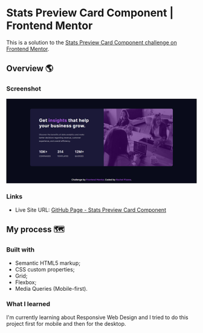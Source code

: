 # Stats Preview Card Component | Frontend Mentor 


This is a solution to the [Stats Preview Card Component challenge on Frontend Mentor](https://www.frontendmentor.io/challenges/stats-preview-card-component-8JqbgoU62).



## Overview 🌎

### Screenshot

![Stats Preview Card Component](images/Stats-Preview-Card-Component.png)


### Links

- Live Site URL: [GitHub Page - Stats Preview Card Component](https://rachelpizane.github.io/FM04-Stats-Preview-Card-Component/)

## My process 🗺️

### Built with 

- Semantic HTML5 markup;
- CSS custom properties;
- Grid;
- Flexbox;
- Media Queries (Mobile-first).


### What I learned

I'm currently learning about Responsive Web Design and I tried to do this project first for mobile and then for the desktop.
